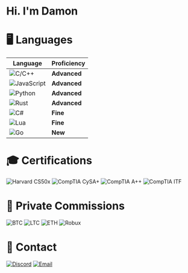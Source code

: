 # Hi. I'm Damon

# 🖥️ Languages

| **Language**                                                                 | **Proficiency**    |
|------------------------------------------------------------------------------|--------------------|
| ![C/C++](https://img.shields.io/badge/-C%2B%2B-00599C?style=flat-square&logo=cplusplus&logoColor=white)           | **Advanced**       |
| ![JavaScript](https://img.shields.io/badge/-JavaScript-F7DF1E?style=flat-square&logo=javascript&logoColor=black) | **Advanced**       |
| ![Python](https://img.shields.io/badge/-Python-3776AB?style=flat-square&logo=python&logoColor=white)             | **Advanced**       |
| ![Rust](https://img.shields.io/badge/-Rust-DEA584?style=flat-square&logo=rust&logoColor=black)                   | **Advanced**       |
| ![C#](https://img.shields.io/badge/-C%23-68217A?style=flat-square&logo=csharp&logoColor=white)                   | **Fine**   |
| ![Lua](https://img.shields.io/badge/-Lua-2C2D72?style=flat-square&logo=lua&logoColor=white)                      | **Fine**           |
| ![Go](https://img.shields.io/badge/-Go-00ADD8?style=flat-square&logo=go&logoColor=white)                        | **New**           |

# 🎓 Certifications

  ![Harvard CS50x](https://img.shields.io/badge/Harvard-CS50x-orange?style=flat-square)
  ![CompTIA CySA+](https://img.shields.io/badge/CompTIA-CySA%2B-blue?style=flat-square)
  ![CompTIA A++](https://img.shields.io/badge/CompTIA-A+%2B-blue?style=flat-square)
  ![CompTIA ITF](https://img.shields.io/badge/CompTIA-ITF%2B-blue?style=flat-square)

# 👤 Private Commissions

![BTC](https://img.shields.io/badge/BTC-F7931A?style=flat-square&logo=bitcoin&logoColor=white) 
![LTC](https://img.shields.io/badge/LTC-A6A9AA?style=flat-square&logo=litecoin&logoColor=white) 
![ETH](https://img.shields.io/badge/ETH-3C3C3D?style=flat-square&logo=ethereum&logoColor=white) 
![Robux](https://img.shields.io/badge/Robux-107C10?style=flat-square&logo=roblox&logoColor=white)

# 📲 Contact

[![Discord](https://img.shields.io/badge/Discord-Swedish.Psycho-7289DA?logo=discord&logoColor=white&style=flat-square)](https://discordapp.com/users/Swedish.Psycho)
[![Email](https://img.shields.io/badge/Email-hat3damon%40gmail.com-D14836?logo=gmail&logoColor=white&style=flat-square)](mailto:hat3damon@gmail.com)
